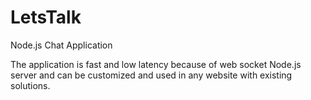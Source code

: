# LetsTalk
Node.js Chat Application

The application is fast and low latency because of web socket Node.js server and can be customized and
used in any website with existing solutions.
